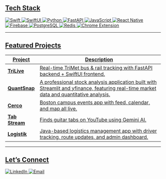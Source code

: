 
## <u>**Tech Stack**<u>
[![Swift](https://img.shields.io/badge/-Swift-FA7343?logo=swift&logoColor=white)]()
[![SwiftUI](https://img.shields.io/badge/-SwiftUI-1575F9?logo=swift&logoColor=white)]()
[![Python](https://img.shields.io/badge/-Python-3776AB?logo=python&logoColor=white)]()
[![FastAPI](https://img.shields.io/badge/-FastAPI-009688?logo=fastapi&logoColor=white)]()
[![JavaScript](https://img.shields.io/badge/-JavaScript-F7DF1E?logo=javascript&logoColor=black)]()
[![React Native](https://img.shields.io/badge/-React%20Native-61DAFB?logo=react&logoColor=black)]()
[![Firebase](https://img.shields.io/badge/-Firebase-FFCA28?logo=firebase&logoColor=black)]()
[![PostgreSQL](https://img.shields.io/badge/-PostgreSQL-336791?logo=postgresql&logoColor=white)]()
[![Redis](https://img.shields.io/badge/-Redis-DC382D?logo=redis&logoColor=white)]()
[![Chrome Extension](https://img.shields.io/badge/-Chrome%20Extension-4285F4?logo=googlechrome&logoColor=white)]()

---
## <u>Featured Projects</u>

| Project | Description |
| --- | --- |
| **[TriLive](https://github.com/anthonyq7/TriLive)** | Real-time TriMet bus & rail tracking with FastAPI backend + SwiftUI frontend. |
| **[QuantSnap](https://github.com/brianmmaina/QuantSnap)** | A professional stock analysis application built with Streamlit and yfinance, featuring real-time market data and quantitative analysis.|
| **[Cerco](https://github.com/brianmmaina/Cerco-SEA)** | Boston campus events app with feed, calendar, and map all live. |
| **[Tab Stream](https://github.com/brianmmaina/tabstream)** | Finds guitar tabs on YouTube using Gemini AI. |
| **[Logistik](https://github.com/brianmmaina/logistik)** | Java-based logistics management app with driver tracking, route updates, and admin dashboard. |


---

## <u>Let’s Connect</u>
[![LinkedIn](https://img.shields.io/badge/-LinkedIn-0A66C2?logo=linkedin&logoColor=white)](https://www.linkedin.com/in/brian-maina-860600292/)
[![Email](https://img.shields.io/badge/-Email-D14836?logo=gmail&logoColor=white)](mailto:brianmaina.mach@gmail.com)

